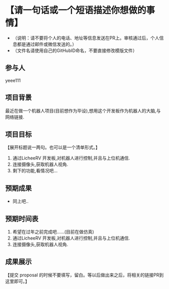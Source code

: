 #  【请一句话或一个短语描述你想做的事情】

* （说明：请不要将个人的电话、地址等信息发送在PR上。审核通过后，个人信息都是通过邮件或微信发送的。）
* （文件名请使用自己的GitHubID命名，不要直接修改模版文件）

## 参与人

yeee111

## 项目背景

最近在做一个机器人项目(目前想作为毕设),想用这个开发板作为机器人的大脑,与网络链接.

## 项目目标

【展开标题说一两句。也可以是一个清单形式。】

1. 通过LicheeRV 开发板,对机器人进行控制,并且与上位机通信.
2. 连接摄像头,获取机器人视角.
3. 剩下的功能,看情况吧...

## 预期成果
* 同上吧..

## 预期时间表

1. 希望在过年之前完成吧......(目前在做仿真)
2. 通过LicheeRV 开发板,对机器人进行控制,并且与上位机通信.
3. 连接摄像头,获取机器人视角.



## 成果展示

【提交 proposal 的时候不要填写，留白。等以后做出来之后，将相关的链接PR到这里即可。】
